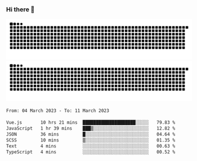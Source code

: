 ### Hi there 👋

![GitHub Snake Light](https://raw.githubusercontent.com/jichangee/jichangee/output/github-snake.svg#gh-light-mode-only)
![GitHub Snake dark](https://raw.githubusercontent.com/jichangee/jichangee/output/github-snake-dark.svg#gh-dark-mode-only)

<!--START_SECTION:waka-->

```text
From: 04 March 2023 - To: 11 March 2023

Vue.js       10 hrs 21 mins  ████████████████████░░░░░   79.83 %
JavaScript   1 hr 39 mins    ███▒░░░░░░░░░░░░░░░░░░░░░   12.82 %
JSON         36 mins         █░░░░░░░░░░░░░░░░░░░░░░░░   04.64 %
SCSS         10 mins         ▒░░░░░░░░░░░░░░░░░░░░░░░░   01.35 %
Text         4 mins          ░░░░░░░░░░░░░░░░░░░░░░░░░   00.63 %
TypeScript   4 mins          ░░░░░░░░░░░░░░░░░░░░░░░░░   00.52 %
```

<!--END_SECTION:waka-->

<!--
![GitHub Snake Light](github-snake.svg#gh-light-mode-only)
![GitHub Snake dark](github-snake-dark.svg#gh-dark-mode-only)
-->

<!--
**jichangee/jichangee** is a ✨ _special_ ✨ repository because its `README.md` (this file) appears on your GitHub profile.

Here are some ideas to get you started:

- 🔭 I’m currently working on ...
- 🌱 I’m currently learning ...
- 👯 I’m looking to collaborate on ...
- 🤔 I’m looking for help with ...
- 💬 Ask me about ...
- 📫 How to reach me: ...
- 😄 Pronouns: ...
- ⚡ Fun fact: ...
-->
